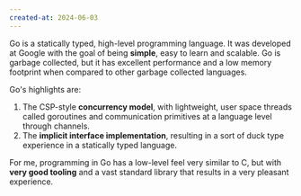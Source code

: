 ```yaml
---
created-at: 2024-06-03
---
```


Go is a statically typed, high-level programming language. It was developed at Google with the goal of being **simple**, easy to learn and scalable. Go is garbage collected, but it has excellent performance and a low memory footprint when compared to other garbage collected languages.

Go's highlights are:

1. The CSP-style **concurrency model**, with lightweight, user space threads called goroutines and communication primitives at a language level through channels.
2. The **implicit interface implementation**, resulting in a sort of duck type experience in a statically typed language.

For me, programming in Go has a low-level feel very similar to C, but with **very good tooling** and a vast standard library that results in a very pleasant experience.
